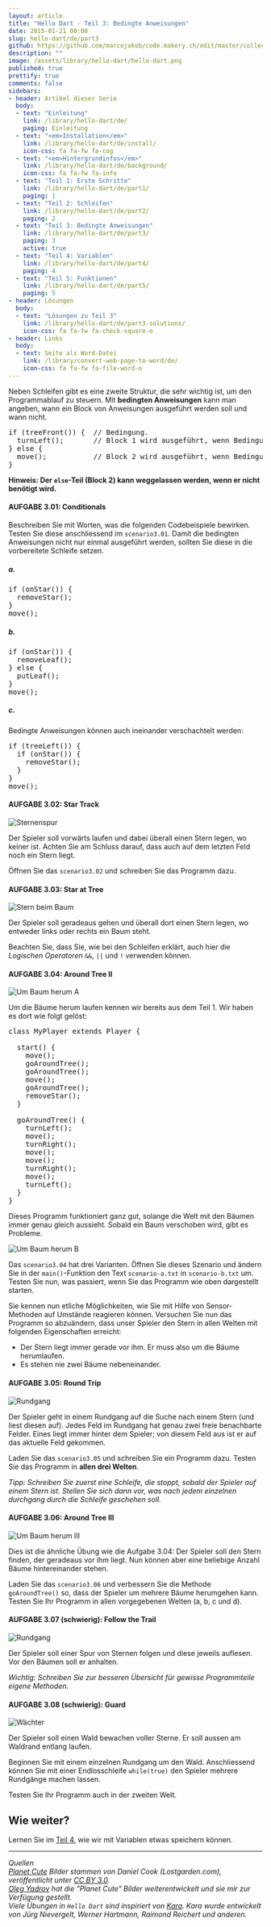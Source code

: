 ```yaml
---
layout: article
title: "Hello Dart - Teil 3: Bedingte Anweisungen"
date: 2015-01-21 00:00
slug: hello-dart/de/part3
github: https://github.com/marcojakob/code.makery.ch/edit/master/collections/library/hello-dart-de-part3.md
description: ""
image: /assets/library/hello-dart/hello-dart.png
published: true
prettify: true
comments: false
sidebars:
- header: Artikel dieser Serie
  body:
  - text: "Einleitung"
    link: /library/hello-dart/de/
    paging: Einleitung
  - text: "<em>Installation</em>"
    link: /library/hello-dart/de/install/
    icon-css: fa fa-fw fa-cog
  - text: "<em>Hintergrundinfos</em>"
    link: /library/hello-dart/de/background/
    icon-css: fa fa-fw fa-info
  - text: "Teil 1: Erste Schritte"
    link: /library/hello-dart/de/part1/
    paging: 1
  - text: "Teil 2: Schleifen"
    link: /library/hello-dart/de/part2/
    paging: 2
  - text: "Teil 3: Bedingte Anweisungen"
    link: /library/hello-dart/de/part3/
    paging: 3
    active: true
  - text: "Teil 4: Variablen"
    link: /library/hello-dart/de/part4/
    paging: 4
  - text: "Teil 5: Funktionen"
    link: /library/hello-dart/de/part5/
    paging: 5
- header: Lösungen
  body:
  - text: "Lösungen zu Teil 3"
    link: /library/hello-dart/de/part3-solutions/
    icon-css: fa fa-fw fa-check-square-o
- header: Links
  body:
  - text: Seite als Word-Datei
    link: /library/convert-web-page-to-word/de/
    icon-css: fa fa-fw fa-file-word-o
---
```


Neben Schleifen gibt es eine zweite Struktur, die sehr wichtig ist, um den Programmablauf zu steuern. Mit **bedingten Anweisungen** kann man angeben, wann ein Block von Anweisungen ausgeführt werden soll und wann nicht.


<pre class="prettyprint lang-dart">
if (treeFront()) {  // Bedingung.
  turnLeft();       // Block 1 wird ausgeführt, wenn Bedingung zutrifft (=true).
} else {
  move();           // Block 2 wird ausgeführt, wenn Bedingung nicht zutrifft (=false).
}
</pre>

**Hinweis: Der `else`-Teil (Block 2) kann weggelassen werden, wenn er nicht benötigt wird.**


#### <i class="fa fa-rocket mg-t"></i> AUFGABE 3.01: Conditionals

Beschreiben Sie mit Worten, was die folgenden Codebeispiele bewirken. Testen Sie diese anschliessend im `scenario3.01`. Damit die bedingten Anweisungen nicht nur einmal ausgeführt werden, sollten Sie diese in die vorbereitete Schleife setzen.


##### a.

<pre class="prettyprint lang-dart">
if (onStar()) {
  removeStar();
}
move();
</pre>


##### b.

<pre class="prettyprint lang-dart">
if (onStar()) {
  removeLeaf();
} else {
  putLeaf();
}
move();
</pre>


##### c.

Bedingte Anweisungen können auch ineinander verschachtelt werden:

<pre class="prettyprint lang-dart">
if (treeLeft()) {
  if (onStar()) {
    removeStar();
  }
}
move();
</pre>

#### <i class="fa fa-rocket mg-t"></i> AUFGABE 3.02: Star Track

![Sternenspur](/assets/library/hello-dart/part3/star-track.png)

Der Spieler soll vorwärts laufen und dabei überall einen Stern legen, wo keiner ist. Achten Sie am Schluss darauf, dass auch auf dem letzten Feld noch ein Stern liegt.

Öffnen Sie das `scenario3.02` und schreiben Sie das Programm dazu.


#### <i class="fa fa-rocket mg-t"></i> AUFGABE 3.03: Star at Tree

![Stern beim Baum](/assets/library/hello-dart/part3/star-at-tree.png)

Der Spieler soll geradeaus gehen und überall dort einen Stern legen, wo entweder links oder rechts ein Baum steht.

Beachten Sie, dass Sie, wie bei den Schleifen erklärt, auch hier die *Logischen Operatoren* `&&`, `||` und `!` verwenden können.


#### <i class="fa fa-rocket mg-t"></i> AUFGABE 3.04: Around Tree II

![Um Baum herum A](/assets/library/hello-dart/part3/around-tree-a.png)

Um die Bäume herum laufen kennen wir bereits aus dem Teil 1. Wir haben es dort wie folgt gelöst:

<pre class="prettyprint lang-dart">
class MyPlayer extends Player {

  start() {
    move();
    goAroundTree();
    goAroundTree();
    move();
    goAroundTree();
    removeStar();
  }

  goAroundTree() {
    turnLeft();
    move();
    turnRight();
    move();
    move();
    turnRight();
    move();
    turnLeft();
  }
}
</pre>

Dieses Programm funktioniert ganz gut, solange die Welt mit den Bäumen immer genau gleich aussieht. Sobald ein Baum verschoben wird, gibt es Probleme.

![Um Baum herum B](/assets/library/hello-dart/part3/around-tree-b.png)

Das `scenario3.04` hat drei Varianten. Öffnen Sie dieses Szenario und ändern Sie in der `main()`-Funktion den Text `scenario-a.txt` in `scenario-b.txt` um. Testen Sie nun, was passiert, wenn Sie das Programm wie oben dargestellt starten.

Sie kennen nun etliche Möglichkeiten, wie Sie mit Hilfe von Sensor-Methoden auf Umstände reagieren können. Versuchen Sie nun das Programm so abzuändern, dass unser Spieler den Stern in allen Welten mit folgenden Eigenschaften erreicht:

* Der Stern liegt immer gerade vor ihm. Er muss also um die Bäume herumlaufen.
* Es stehen nie zwei Bäume nebeneinander.


#### <i class="fa fa-rocket mg-t"></i> AUFGABE 3.05: Round Trip

![Rundgang](/assets/library/hello-dart/part3/round-trip.png)

Der Spieler geht in einem Rundgang auf die Suche nach einem Stern (und liest diesen auf). Jedes Feld im Rundgang hat genau zwei freie benachbarte Felder. Eines liegt immer hinter dem Spieler; von diesem Feld aus ist er auf das aktuelle Feld gekommen.

Laden Sie das `scenario3.05` und schreiben Sie ein Programm dazu. Testen Sie das Programm in **allen drei Welten**.

*Tipp: Schreiben Sie zuerst eine Schleife, die stoppt, sobald der Spieler auf einem Stern ist. Stellen Sie sich dann vor, was nach jedem einzelnen durchgang durch die Schleife geschehen soll.*


#### <i class="fa fa-rocket mg-t"></i> AUFGABE 3.06: Around Tree III

![Um Baum herum III](/assets/library/hello-dart/part3/around-tree-iii.png)

Dies ist die ähnliche Übung wie die Aufgabe 3.04: Der Spieler soll den Stern finden, der geradeaus vor ihm liegt. Nun können aber eine beliebige Anzahl Bäume hintereinander stehen.

Laden Sie das `scenario3.06` und verbessern Sie die Methode `goAroundTree()` so, dass der Spieler um mehrere Bäume herumgehen kann. Testen Sie Ihr Programm in allen vorgegebenen Welten (a, b, c und d).


#### <i class="fa fa-rocket mg-t"></i> AUFGABE 3.07 (schwierig): Follow the Trail

![Rundgang](/assets/library/hello-dart/part3/follow-the-trail.png)

Der Spieler soll einer Spur von Sternen folgen und diese jeweils auflesen. Vor den Bäumen soll er anhalten.

*Wichtig: Schreiben Sie zur besseren Übersicht für gewisse Programmteile eigene Methoden.*


#### <i class="fa fa-rocket mg-t"></i> AUFGABE 3.08 (schwierig): Guard

![Wächter](/assets/library/hello-dart/part3/guard.png)

Der Spieler soll einen Wald bewachen voller Sterne. Er soll aussen am Waldrand entlang laufen.

Beginnen Sie mit einem einzelnen Rundgang um den Wald. Anschliessend können Sie mit einer Endlosschleife `while(true)` den Spieler mehrere Rundgänge machen lassen.

Testen Sie Ihr Programm auch in der zweiten Welt.


## Wie weiter?

Lernen Sie im [Teil 4](/library/hello-dart/de/part4/), wie wir mit Variablen etwas speichern können.


***

*Quellen*<br>
<em class="small">
[Planet Cute](http://www.lostgarden.com/2007/05/dancs-miraculously-flexible-game.html) Bilder stammen von Daniel Cook (Lostgarden.com), veröffentlicht unter [CC BY 3.0](http://creativecommons.org/licenses/by/3.0/us/).<br>
[Oleg Yadrov](https://www.linkedin.com/in/olegyadrov) hat die "Planet Cute" Bilder weiterentwickelt und sie mir zur Verfügung gestellt.<br>
Viele Übungen in `Hello Dart` sind inspiriert von [Kara](http://www.swisseduc.ch/informatik/karatojava/). Kara wurde entwickelt von Jürg Nievergelt, Werner Hartmann, Raimond Reichert und anderen.
</em>